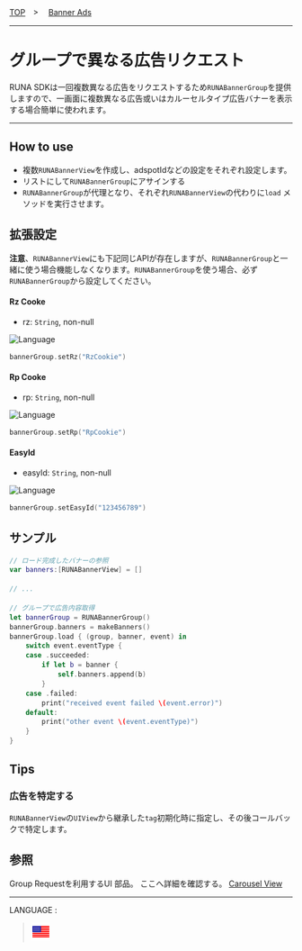 [TOP](/README.md#top)　>　 [Banner Ads](../README.md)

---

# グループで異なる広告リクエスト

RUNA SDKは一回複数異なる広告をリクエストするため`RUNABannerGroup`を提供しますので、一画面に複数異なる広告或いはカルーセルタイプ広告バナーを表示する場合簡単に使われます。

---

## How to use

- 複数`RUNABannerView`を作成し、adspotIdなどの設定をそれぞれ設定します。
- リストにして`RUNABannerGroup`にアサインする
- `RUNABannerGroup`が代理となり、それぞれ`RUNABannerView`の代わりに`load` メソッドを実行させます。

## 拡張設定
__注意__、`RUNABannerView`にも下記同じAPIが存在しますが、`RUNABannerGroup`と一緒に使う場合機能しなくなります。`RUNABannerGroup`を使う場合、必ず`RUNABannerGroup`から設定してください。

#### Rz Cooke

- rz: `String`, non-null

![Language](http://img.shields.io/badge/language-Swift-red.svg?style=flat)
```Swift
bannerGroup.setRz("RzCookie")
```

#### Rp Cooke

- rp: `String`, non-null

![Language](http://img.shields.io/badge/language-Swift-red.svg?style=flat)
```Swift
bannerGroup.setRp("RpCookie")
```

#### EasyId

- easyId: `String`, non-null

![Language](http://img.shields.io/badge/language-Swift-red.svg?style=flat)
```Swift
bannerGroup.setEasyId("123456789")
```

## サンプル
```Swift
// ロード完成したバナーの参照
var banners:[RUNABannerView] = []

// ...

// グループで広告内容取得
let bannerGroup = RUNABannerGroup()
bannerGroup.banners = makeBanners()
bannerGroup.load { (group, banner, event) in
    switch event.eventType {
    case .succeeded:
        if let b = banner {
            self.banners.append(b)
        }
    case .failed:
        print("received event failed \(event.error)")
    default:
        print("other event \(event.eventType)")
    }
}
```

## Tips

### 広告を特定する
`RUNABannerView`の`UIView`から継承した`tag`初期化時に指定し、その後コールバックで特定します。

## 参照
Group Requestを利用するUI 部品。
ここへ詳細を確認する。 [Carousel View](../carousel/README.md)

---

LANGUAGE :

> [![en](/doc/lang/en.png)](/doc/bannerads/group/README.md)